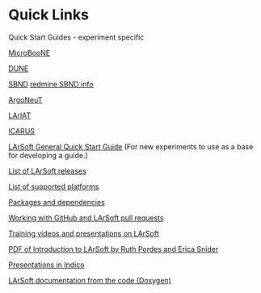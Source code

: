 # Quick Links

Quick Start Guides - experiment specific

[MicroBooNE](https://cdcvs.fnal.gov/redmine/projects/uboonecode/wiki/Uboone_guide)

[DUNE](https://dune.github.io/computing-basics/04-intro-art-larsoft/index.html)

<!--old info on protoDUNE and no one is using
[ProtoDUNE—DUNE 35-t](https://cdcvs.fnal.gov/redmine/projects/35ton/wiki/Getting_Started_Examples)
-->

[SBND](https://sbnsoftware.github.io/AnalysisInfrastructure/how-to-develop) 
[redmine SBND info](https://cdcvs.fnal.gov/redmine/projects/sbndcode/wiki/How_to_setup_your_directory_and_launch_your_first_job)

[ArgoNeuT](https://cdcvs.fnal.gov/redmine/projects/argoneutcode/wiki)

[LArIAT](https://cdcvs.fnal.gov/redmine/projects/lardbt/wiki/Setting_up_the_Offline_Software)

[ICARUS](https://sbnsoftware.github.io/AnalysisInfrastructure/how-to-develop)

[LArSoft General Quick Start Guide](https://larsoft.github.io/LArSoftWiki/Quick-start_guide_to_using_and_developing_LArSoft_code) (For new experiments to use as a base for developing a guide.)

[List of LArSoft releases](https://larsoft.github.io/LArSoftWiki/releases/LArSoft_release_list)

[List of supported platforms](https://larsoft.github.io/LArSoftWiki/Supported_platforms)

[Packages and dependencies](LArSoft_repositories_packages_and_dependencies)

[Working with GitHub and LArSoft pull requests](Working_with_GitHub)

[Training videos and presentations on LArSoft](https://larsoft.org/training/)
 
[PDF of Introduction to LArSoft by Ruth Pordes and Erica Snider](https://indico.cern.ch/event/432527/contributions/1071433/attachments/1319976/1981094/LArSoftICHEP_V05.pdf)

[Presentations in Indico](https://indico.fnal.gov/categoryDisplay.py?categId=233)

[LArSoft documentation from the code (Doxygen)](https://code-doc.larsoft.org/docs/latest/html/index.html)
